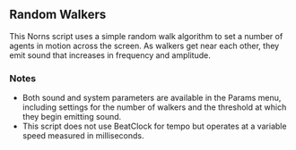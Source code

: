 ## Random Walkers

This Norns script uses a simple random walk algorithm to set a number of agents in motion across the screen. As walkers get near each other, they emit sound that increases in frequency and amplitude.

### Notes
* Both sound and system parameters are available in the Params menu, including settings for the number of walkers and the threshold at which they begin emitting sound.
* This script does not use BeatClock for tempo but operates at a variable speed measured in milliseconds.